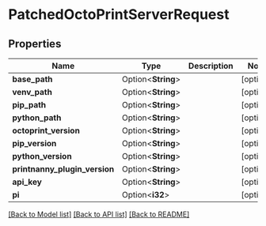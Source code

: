 # PatchedOctoPrintServerRequest

## Properties

Name | Type | Description | Notes
------------ | ------------- | ------------- | -------------
**base_path** | Option<**String**> |  | [optional]
**venv_path** | Option<**String**> |  | [optional]
**pip_path** | Option<**String**> |  | [optional]
**python_path** | Option<**String**> |  | [optional]
**octoprint_version** | Option<**String**> |  | [optional]
**pip_version** | Option<**String**> |  | [optional]
**python_version** | Option<**String**> |  | [optional]
**printnanny_plugin_version** | Option<**String**> |  | [optional]
**api_key** | Option<**String**> |  | [optional]
**pi** | Option<**i32**> |  | [optional]

[[Back to Model list]](../README.md#documentation-for-models) [[Back to API list]](../README.md#documentation-for-api-endpoints) [[Back to README]](../README.md)


